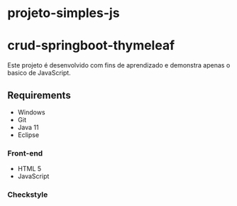 # projeto-simples-js
 # crud-springboot-thymeleaf
 Este projeto é desenvolvido com fins de aprendizado e demonstra apenas o basico de JavaScript.


## Requirements

* Windows
* Git
* Java 11
* Eclipse

### Front-end

+ HTML 5
+ JavaScript

### Checkstyle


